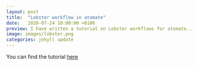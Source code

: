 ```yaml
---
layout: post
title:  "Lobster workflow in atomate"
date:   2020-07-24 10:00:00 +0100
preview: I have written a tutorial on Lobster workflows for atomate..
image: images/lobster.png
categories: jekyll update
---
```

You can find the tutorial [here](sites/Tutorial_LobsterAtomate.html)
















